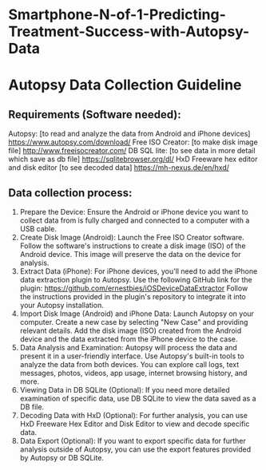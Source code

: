# Smartphone-N-of-1-Predicting-Treatment-Success-with-Autopsy-Data
#  Autopsy Data Collection Guideline

##  Requirements (Software needed):
Autopsy:  [to read and analyze the data from Android and iPhone devices]
https://www.autopsy.com/download/
Free ISO Creator:  [to make disk image file]
http://www.freeisocreator.com/
DB SQL lite:    [to see data in more detail which save as db file]
https://sqlitebrowser.org/dl/ 
HxD Freeware hex editor and disk editor [to see decoded data]
https://mh-nexus.de/en/hxd/

##  Data collection process:
1.	Prepare the Device:
Ensure the Android or iPhone device you want to collect data from is fully charged and connected to a computer with a USB cable.
2.	Create Disk Image (Android):
Launch the Free ISO Creator software.
Follow the software's instructions to create a disk image (ISO) of the Android device. This image will preserve the data on the device for analysis.
3.	Extract Data (iPhone):
For iPhone devices, you'll need to add the iPhone data extraction plugin to Autopsy. Use the following GitHub link for the plugin: https://github.com/ernestbies/iOSDeviceDataExtractor
Follow the instructions provided in the plugin's repository to integrate it into your Autopsy installation.
4.	Import Disk Image (Android) and iPhone Data:
Launch Autopsy on your computer.
Create a new case by selecting "New Case" and providing relevant details.
Add the disk image (ISO) created from the Android device and the data extracted from the iPhone device to the case.
5.	Data Analysis and Examination:
Autopsy will process the data and present it in a user-friendly interface.
Use Autopsy's built-in tools to analyze the data from both devices. You can explore call logs, text messages, photos, videos, app usage, internet browsing history, and more.
6.	Viewing Data in DB SQLite (Optional):
If you need more detailed examination of specific data, use DB SQLite to view the data saved as a DB file.
7.	Decoding Data with HxD (Optional):
For further analysis, you can use HxD Freeware Hex Editor and Disk Editor to view and decode specific data.
8.	Data Export (Optional):
If you want to export specific data for further analysis outside of Autopsy, you can use the export features provided by Autopsy or DB SQLite.

